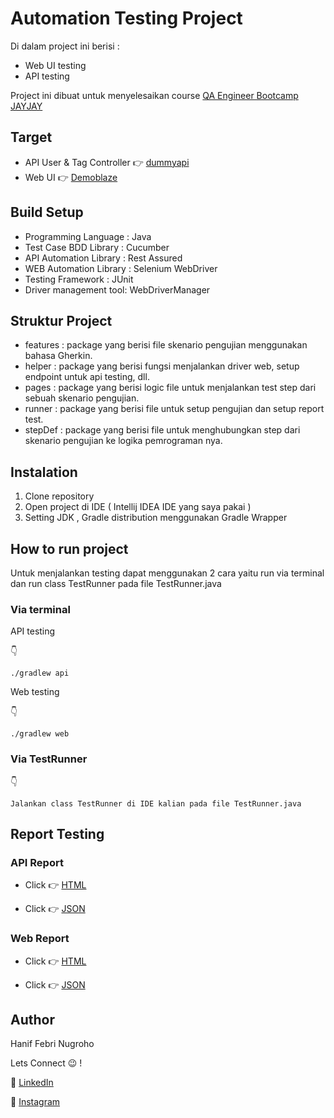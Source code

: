 # Automation Testing Project

Di dalam project ini berisi : 
- Web UI testing
- API testing
  
Project ini dibuat untuk menyelesaikan course [QA Engineer Bootcamp JAYJAY](https://jayjay.co/)

## Target
- API User & Tag Controller :point_right: [dummyapi](https://dummyapi.io)
- Web UI :point_right: [Demoblaze](https://www.demoblaze.com/)

## Build Setup 

- Programming Language : Java 
- Test Case BDD Library : Cucumber
- API Automation Library : Rest Assured
- WEB Automation Library : Selenium WebDriver
- Testing Framework : JUnit
- Driver management tool: WebDriverManager

## Struktur Project

- features : package yang berisi file skenario pengujian menggunakan bahasa Gherkin.
- helper : package yang berisi fungsi menjalankan driver web, setup endpoint untuk api testing, dll.
- pages : package yang berisi logic file untuk menjalankan test step dari sebuah skenario pengujian.
- runner : package yang berisi file untuk setup pengujian dan setup report test.
- stepDef : package yang berisi file untuk menghubungkan step dari skenario pengujian ke logika pemrograman nya.

## Instalation 

1. Clone repository
2. Open project di IDE ( Intellij IDEA IDE yang saya pakai )
3. Setting JDK , Gradle distribution menggunakan Gradle Wrapper

## How to run project

Untuk menjalankan testing dapat menggunakan 2 cara yaitu run via terminal dan run class TestRunner pada file TestRunner.java

### Via terminal

API testing

:point_down:

```
./gradlew api
```
Web testing

:point_down:	

```
./gradlew web
```

### Via TestRunner

:point_down:

```
Jalankan class TestRunner di IDE kalian pada file TestRunner.java
```

## Report Testing

### API Report

- Click :point_right: [HTML](https://haniffebri.github.io/api-web-automation-project/api-report.html)

- Click :point_right: [JSON](https://haniffebri.github.io/api-web-automation-project/api-report.json)

### Web Report

- Click :point_right: [HTML](https://haniffebri.github.io/api-web-automation-project/web-report.html)

- Click :point_right: [JSON](https://haniffebri.github.io/api-web-automation-project/web-report.json)

## Author

Hanif Febri Nugroho

Lets Connect :wink: !

:wave:  [LinkedIn](https://www.linkedin.com/in/haniffnu/)

:wave:  [Instagram](https://www.instagram.com/haniffnu_/)
